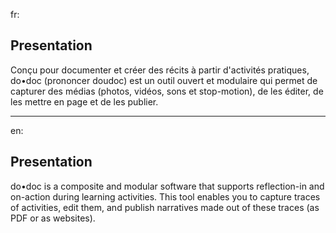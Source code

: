 fr:
## Presentation

Conçu pour documenter et créer des récits à partir d'activités pratiques, do•doc (prononcer doudoc) est un outil ouvert et modulaire qui permet de capturer des médias (photos, vidéos, sons et stop-motion), de les éditer, de les mettre en page et de les publier.

----

en: 
## Presentation

do•doc is a composite and modular software that supports reflection-in and on-action during learning activities. This tool enables you to capture traces of activities, edit them, and publish narratives made out of these traces (as PDF or as websites).
